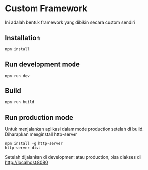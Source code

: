 # Custom Framework

Ini adalah bentuk framework yang dibikin secara custom sendiri

## Installation

```
npm install
```

## Run development mode

```
npm run dev
```

## Build

```
npm run build
```

## Run production mode

Untuk menjalankan aplikasi dalam mode production setelah di build. Diharapkan menginstall http-server

```
npm install -g http-server
http-server dist
```

Setelah dijalankan di development atau production, bisa diakses di [http://localhost:8080](http://localhost:8080)
